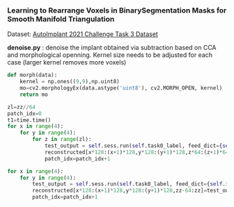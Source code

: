 ### Learning to Rearrange Voxels in BinarySegmentation Masks for Smooth Manifold Triangulation



Dataset: [AutoImplant 2021 Challenge Task 3 Dataset](https://autoimplant2021.grand-challenge.org/Dataset/)



**denoise.py** : denoise the implant obtained via subtraction based on CCA and morphological openning. Kernel size needs to be adjusted for each case (larger kernel removes more voxels)

```python
def morph(data):
    kernel = np.ones((9,9),np.uint8)
    mo=cv2.morphologyEx(data.astype('uint8'), cv2.MORPH_OPEN, kernel)
    return mo
```



```python
zl=zz//64
patch_idx=0
t1=time.time()
for x in range(4):
    for y in range(4):
        for z in range(zl):
            test_output = self.sess.run(self.task0_label, feed_dict={self.input_I: test_input[patch_idx]})
            reconstructed[x*128:(x+1)*128,y*128:(y+1)*128,z*64:(z+1)*64]=test_output[0,:,:,:]
            patch_idx=patch_idx+1

for x in range(4):
    for y in range(4):
        test_output = self.sess.run(self.task0_label, feed_dict={self.input_I: test_input[patch_idx]})
        reconstructed[x*128:(x+1)*128,y*128:(y+1)*128,zz-64:zz]=test_output[0,:,:,:]
        patch_idx=patch_idx+1
 ```
